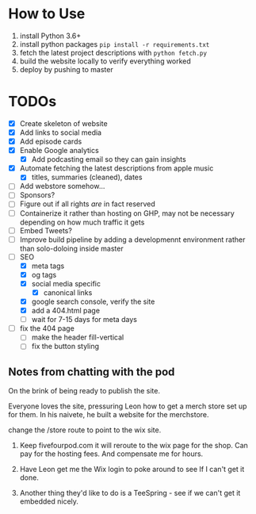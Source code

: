# How to Use
1. install Python 3.6+
2. install python packages `pip install -r requirements.txt`
3. fetch the latest project descriptions with `python fetch.py`
4. build the website locally to verify everything worked
5. deploy by pushing to master

# TODOs

- [x] Create skeleton of website
- [x] Add links to social media
- [x] Add episode cards
- [x] Enable Google analytics
    - [x] Add podcasting email so they can gain insights
- [x] Automate fetching the latest descriptions from apple music
    - [x] titles, summaries (cleaned), dates
- [ ] Add webstore somehow...
- [ ] Sponsors?
- [ ] Figure out if all rights _are_ in fact reserved
- [ ] Containerize it rather than hosting on GHP, may not be necessary depending on how much traffic it gets
- [ ] Embed Tweets?
- [ ] Improve build pipeline by adding a developmennt environment rather than solo-doloing inside master
- [ ] SEO 
    - [x] meta tags
    - [x] og tags
    - [x] social media specific
        - [x] canonical links
    - [x] google search console, verify the site
    - [x] add a 404.html page
    - [ ] wait for 7-15 days for meta days
- [ ] fix the 404 page
    - [ ] make the header fill-vertical
    - [ ] fix the button styling

## Notes from chatting with the pod

On the brink of being ready to publish the site. 

Everyone loves the site, pressuring Leon how to get a merch store set up for them.  In his naivete, he built a website for the merchstore.

change the /store route to point to the wix site.  

1. Keep fivefourpod.com it will reroute to the wix page for the shop.  Can pay for the hosting fees.  And compensate me for hours.

2. Have Leon get me the Wix login to poke around to see If I can't get it done.

3. Another thing they'd like to do is a TeeSpring - see if we can't get it embedded nicely.  



